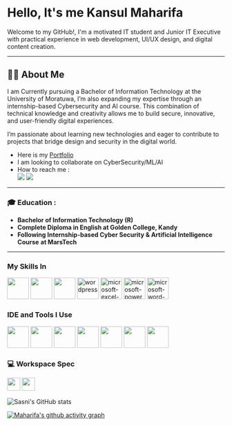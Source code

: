 # Hello, It's me Kansul Maharifa

Welcome to my GitHub!, I'm a motivated IT student and Junior IT Executive with practical experience in web development, UI/UX design, and digital content creation.

---

## 🧑‍💻 About Me
I am Currently pursuing a Bachelor of Information Technology at the University of Moratuwa, I’m also expanding my expertise through an internship-based Cybersecurity and AI course. This combination of technical knowledge and creativity allows me to build secure, innovative, and user-friendly digital experiences.

I’m passionate about learning new technologies and eager to contribute to projects that bridge design and security in the digital world.

- Here is my [Portfolio](https://portfolio-under-constract-sasni-asm.netlify.app/)                                                 
- I am looking to collaborate on CyberSecurity/ML/AI
- How to reach me :
</br> [<img src="https://img.shields.io/badge/LinkedIn-0077B5?style=for-the-badge&logo=linkedin&logoColor=white" />](https://www.linkedin.com/in/kansul-maharifa/) [<img src="https://img.shields.io/badge/Gmail-D14836?style=for-the-badge&logo=gmail&logoColor=white" />](mailto:kanmaharifa123@gmail.com) 


---

### 🎓 Education :
- **Bachelor of Information Technology (R)**
- **Complete Diploma in English at Golden College, Kandy**
- **Following Internship-based Cyber Security & Artificial Intelligence Course** **at MarsTech**
---

  
### My Skills In
<img height="50" width="50" src="https://img.icons8.com/color/48/000000/html-5.png" /> <img height="50" width="50" src="https://img.icons8.com/color/48/000000/css3.png" /> <img height="50" width="50" src="https://img.icons8.com/color/48/000000/javascript.png"/> 
<img width="50" height="50" src="https://img.icons8.com/fluency/48/wordpress.png" alt="wordpress"/>
<img width="50" height="50" src="https://img.icons8.com/fluency/48/microsoft-excel-2019.png" alt="microsoft-excel-2019"/> <img width="50" height="50" src="https://img.icons8.com/color/48/microsoft-powerpoint-2019--v1.png" alt="microsoft-powerpoint-2019--v1"/> <img width="50" height="50" src="https://img.icons8.com/color/48/microsoft-word-2019--v2.png" alt="microsoft-word-2019--v2"/>

### IDE and Tools I Use
<img height="50" width="50" src="https://img.icons8.com/color/48/000000/visual-studio-code-2019.png"/>   <img height="50" src="https://img.icons8.com/color/480/null/notion--v1.png" /> <img height="50" width="50" src="https://img.icons8.com/?size=100&id=13677&format=png&color=000000"/> <img height="50" src="https://img.icons8.com/?size=100&id=13631&format=png&color=000000"> <img height="50" src="https://img.icons8.com/?size=100&id=iWw83PVcBpLw&format=png&color=000000">  <img height="50" width="50" src="https://img.icons8.com/color/48/000000/figma--v1.png"/> <img height="50" src="https://img.icons8.com/?size=100&id=sBo1RJ3rjbje&format=png&color=000000"/> 



### 💻 Workspace Spec
<img height="30" src="https://img.shields.io/badge/DELL-Latitude_5410-ED1C24?style=for-the-badge&logo=dell&logoColor=white"/>   <img height="30" src="https://img.shields.io/badge/Intel-Core_i5_10th-0071C5?style=for-the-badge&logo=intel&logoColor=white"/> 

![Sasni's GitHub stats](https://github-readme-stats.vercel.app/api?username=maharifa11&theme=dark&show_icons=true&&hide=issues,contribs)


[![Maharifa's github activity graph](https://github-readme-activity-graph.vercel.app/graph?username=maharifa11&bg_color=212121&color=ffffff&line=e2ff05&point=ffffff&area=true&hide_border=true)](https://github.com/ashutosh00710/github-readme-activity-graph)
